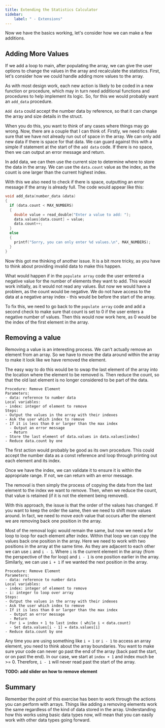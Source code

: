 ```yaml
---
title: Extending the Statistics Calculator
sidebar:
    label: " - Extensions"
---
```


Now we have the basics working, let's consider how we can make a few additions.

## Adding More Values

If we add a loop to main, after populating the array, we can give the user options to change the values in the array and recalculate the statistics. First, let's consider how we could handle adding more values to the array.

As with most design work, each new action is likely to be coded in a new function or procedure, which may in turn need additional functions and procedures to help implement its logic. So, for this we would probably want an `add_data` procedure.

`Add data` could accept the number data by reference, so that it can change the array and size details in the struct.

When you do this, you want to think of any cases where things may go wrong. Now, there are a couple that I can think of. Firstly, we need to make sure that we have not already run out of space in the array. We can only add new data if there is space for that data. We can guard against this with a simple if statement at the start of the `add data` code. If there is no space, then we can output an error message and return.

In add data, we can then use the current size to determine where to store the data in the array. We can use the `data.count` value as the index, as the count is one larger than the current highest index.

With this we also need to check if there is space, outputting an error message if the array is already full. The code would appear like this:

```cpp
void add_data(number_data &data)
{    
  if (data.count < MAX_NUMBERS)
  {
    double value = read_double("Enter a value to add: ");
    data.values[data.count] = value;
    data.count++;
  }
  else
  {
    printf("Sorry, you can only enter %d values.\n", MAX_NUMBERS);
  }
}
```

Now this got me thinking of another issue. It is a bit more tricky, as you have to think about providing invalid data to make this happen.

What would happen if in the `populate array` code the user entered a negative value for the number of elements they want to add. This would work initially, as it would not read any values. But now we would have a problem, as the count would be negative. We do not have access to the data at a negative array index - this would be before the start of the array.

To fix this, we need to go back to the `populate array` code and add a second check to make sure that count is set to 0 if the user enters a negative number of values. Then this would now work here, as 0 would be the index of the first element in the array.

## Removing a value

Removing a value is an interesting process. We can't actually remove an element from an array. So we have to move the data around within the array to make it look like we have removed the element.

The easy way to do this would be to swap the last element of the array into the location where the element to be removed is. Then reduce the count, so that the old last element is no longer considered to be part of the data.

```
Procedure: Remove Element
Parameters:
- data: reference to number data
Local variables:
- index: integer of element to remove
Steps:
- Output the values in the array with their indexes
- Ask the user which index to remove
- If it is less than 0 or larger than the max index
  - Output an error message
  - Return
- Store the last element of data.values in data.values[index]
- Reduce data.count by one
```

The first action would probably be good as its own procedure. This could accept the number data as a const reference and loop through printing out each element and its index.

Once we have the index, we can validate it to ensure it is within the appropriate range. If not, we can return with an error message.

The removal is then simply the process of copying the data from the last element to the index we want to remove. Then, when we reduce the count, that value is retained (if it is not the element being removed).

With this approach, the issue is that the order of the values has changed. If you want to keep the order the same, then we need to shift more values around. In fact, we need to move *each* value that occurs after the element we are removing back one position in the array.

Most of the removal logic would remain the same, but now we need a for loop to loop for each element after index. Within that loop we can copy the values back one position in the array. Here we need to work with two positions in the array at the same time. As they are adjacent to each other we can use `i` and `i - 1`. Where `i` is the current element in the array (from the perspective of the for loop) and `i - 1` is one position earlier in the array. Similarly, we can use `i + 1` if we wanted the next position in the array.

```
Procedure: Remove Element
Parameters:
- data: reference to number data
Local variables:
- index: integer of element to remove
- i: integer to loop over array
Steps:
- Output the values in the array with their indexes
- Ask the user which index to remove
- If it is less than 0 or larger than the max index
  - Output an error message
  - Return
- For i = index + 1 to last index ( while i < data.count)
  - Set data.values[i - 1] = data.values[i]
- Reduce data.count by one
```

Any time you are using something like `i + 1` or `i - 1` to access an array element, you need to think about the array boundaries. You want to make sure your code can never go past the end of the array (back past the start, or on past the end). In our case, we start at `index + 1` and index much be >= 0. Therefore, `i - 1` will never read past the start of the array.

**TODO: add slider on how to remove element**

## Summary

Remember the point of this exercise has been to work through the actions you can perform with arrays. Things like adding a removing elements work the same regardless of the kind of data stored in the array. Understanding how this works using basic data types now, will mean that you can easily work with other data types going forward.
